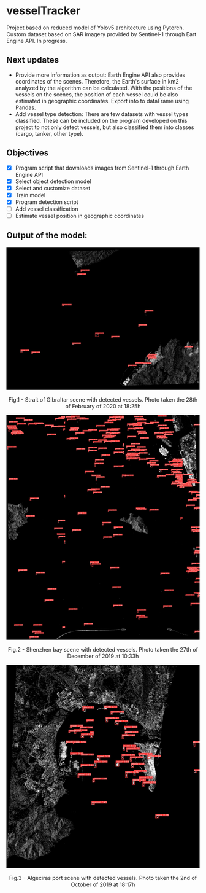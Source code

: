 # vesselTracker
Project based on reduced model of Yolov5 architecture using Pytorch. Custom dataset based on SAR imagery provided by Sentinel-1 through Eart Engine API. In progress.

## Next updates

- Provide more information as output: Earth Engine API also provides coordinates of the scenes. Therefore, the Earth's surface in km2 analyzed by the algorithm can be calculated. With the positions of the vessels on the scenes, the position of each vessel could be also estimated in geographic coordinates. Export info to dataFrame using Pandas.
- Add vessel type detection: There are few datasets with vessel types classified. These can be included on the program developed on this project to not only detect vessels, but also classified them into classes (cargo, tanker, other type).

## Objectives

- [x] Program script that downloads images from Sentinel-1 through Earth Engine API
- [x] Select object detection model
- [x] Select and customize dataset
- [x] Train model
- [x] Program detection script
- [ ] Add vessel classification
- [ ] Estimate vessel position in geographic coordinates 

## Output of the model:

<p align = "center">
<img src = "Examples/gibraltar_detected.png">
</p>
<p align = "center">
Fig.1 - Strait of Gibraltar scene with detected vessels. Photo taken the 28th of February of
2020 at 18:25h
</p>

<p align = "center">
<img src = "Examples/shenzhen_detected.png">
</p>
<p align = "center">
Fig.2 - Shenzhen bay scene with detected vessels. Photo taken the 27th of December of 2019
at 10:33h
</p>

<p align = "center">
<img src = "Examples/algeciras_detected.png">
</p>
<p align = "center">
Fig.3 - Algeciras port scene with detected vessels. Photo taken the 2nd of October of 2019
at 18:17h
</p>